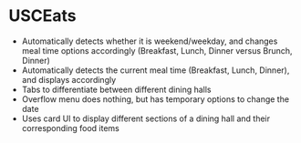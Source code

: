 # USCEats

- Automatically detects whether it is weekend/weekday, and changes meal time options accordingly (Breakfast, Lunch, Dinner versus Brunch, Dinner)
- Automatically detects the current meal time (Breakfast, Lunch, Dinner), and displays accordingly
- Tabs to differentiate between different dining halls
- Overflow menu does nothing, but has temporary options to change the date
- Uses card UI to display different sections of a dining hall and their corresponding food items

